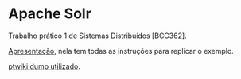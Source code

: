 # Apache Solr
Trabalho prático 1 de Sistemas Distribuídos [BCC362].

[Apresentação](https://docs.google.com/presentation/d/16ExAnW72tSQhXTIiti3b07jhAnHyEADpNhYvgKvpbKU), nela tem todas as instruções para replicar o exemplo.

[ptwiki dump utilizado](http://wikipedia.c3sl.ufpr.br/ptwiki/20210620/).